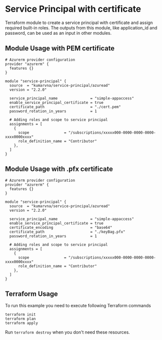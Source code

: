 # Service Principal with certificate

Terraform module to create a service principal with certificate and assign required built-in roles. The outputs from this module, like application_id and password, can be used as an input in other modules.

## Module Usage with PEM certificate

```hcl
# Azurerm provider configuration
provider "azurerm" {
  features {}
}

module "service-principal" {
  source  = "kumarvna/service-principal/azuread"
  version = "2.2.0"

  service_principal_name               = "simple-appaccess"
  enable_service_principal_certificate = true
  certificate_path                     = "./cert.pem"
  password_rotation_in_years           = 1

  # Adding roles and scope to service principal
  assignments = [
    {
      scope                = "/subscriptions/xxxxx000-0000-0000-0000-xxxx0000xxxx"
      role_definition_name = "Contributor"
    },
  ]
}
```

## Module Usage with .pfx certificate

```hcl
# Azurerm provider configuration
provider "azurerm" {
  features {}
}

module "service-principal" {
  source  = "kumarvna/service-principal/azuread"
  version = "2.2.0"

  service_principal_name               = "simple-appaccess"
  enable_service_principal_certificate = true
  certificate_encoding                 = "base64"
  certificate_path                     = "./keyBag.pfx"
  password_rotation_in_years           = 1

  # Adding roles and scope to service principal
  assignments = [
    {
      scope                = "/subscriptions/xxxxx000-0000-0000-0000-xxxx0000xxxx"
      role_definition_name = "Contributor"
    },
  ]
}
```

## Terraform Usage

To run this example you need to execute following Terraform commands

```hcl
terraform init
terraform plan
terraform apply
```

Run `terraform destroy` when you don't need these resources.
